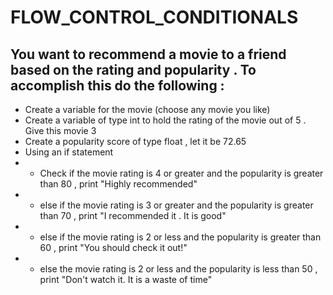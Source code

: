 # FLOW_CONTROL_CONDITIONALS

## You want to recommend a movie to a friend based on the rating and popularity . To accomplish this do the following : 

- Create a variable for the movie (choose any movie you like)
- Create a variable of type int to hold the rating of the movie out of 5 . Give this movie 3
- Create a popularity score of type float , let it be 72.65
- Using an if statement 
- - Check if the movie rating is 4 or greater and the popularity is greater than 80 , print "Highly recommended"
- - else if the movie rating is 3 or greater and the popularity is greater than 70 , print "I recommended it . It is good"
- - else if the movie rating is 2 or less and the popularity is greater than 60 , print "You should check it out!"
-  - else  the movie rating is 2 or less and the popularity is less than 50 , print "Don't watch it. It is a waste of time"
